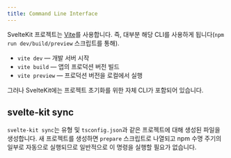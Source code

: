 ```yaml
---
title: Command Line Interface
---
```


SvelteKit 프로젝트는 [Vite](https://vitejs.dev)를 사용합니다. 즉, 대부분 해당 CLI를 사용하게 됩니다(`npm run dev/build/preview` 스크립트를 통해).

- `vite dev` — 개발 서버 시작
- `vite build` — 앱의 프로덕션 버전 빌드
- `vite preview` — 프로덕션 버전을 로컬에서 실행

그러나 SvelteKit에는 프로젝트 초기화를 위한 자체 CLI가 포함되어 있습니다.

## svelte-kit sync

`svelte-kit sync`는 유형 및 `tsconfig.json`과 같은 프로젝트에 대해 생성된 파일을 생성합니다. 새 프로젝트를 생성하면 `prepare` 스크립트로 나열되고 npm 수명 주기의 일부로 자동으로 실행되므로 일반적으로 이 명령을 실행할 필요가 없습니다.
